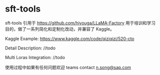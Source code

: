 # sft-tools

sft-tools 引用于 https://github.com/hiyouga/LLaMA-Factory
用于培训和学习目的，做了一系列简化和定制化改动，并兼容了 Kaggle。

Kaggle Example:
https://www.kaggle.com/code/qiziqizi/520-cto

Detail Description:
//todo

Multi Loras Integration:
//todo

使用过程中如果有任何问题欢迎 teams contact n.song@sap.com
